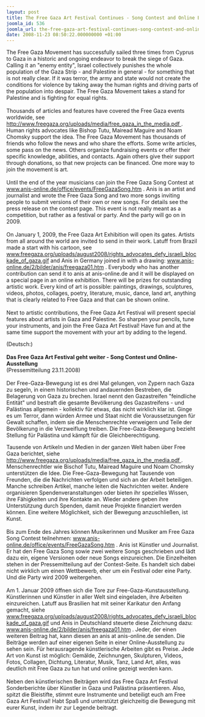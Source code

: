 ```yaml
---
layout: post
title: The Free Gaza Art Festival Continues - Song Contest and Online Exhibition
joomla_id: 536
joomla_url: the-free-gaza-art-festival-continues-song-contest-and-online-exhibition
date: 2008-11-23 08:50:22.000000000 +01:00
---
```

<p>The Free Gaza Movement has successfully sailed three times from Cyprus to Gaza in a historic and ongoing endeavor to break the siege of Gaza. Calling it an &quot;enemy entity&quot;, Israel collectively punishes the whole population of the Gaza Strip - and Palestine in general - for something that is not really clear. If it was terror, the army and state would not create the conditions for violence by taking away the human rights and driving parts of the population into despair. The Free Gaza Movement takes a stand for Palestine and is fighting for equal rights. <br />&nbsp;<br />Thousands of articles and features have covered the Free Gaza events worldwide, see <a href="http://www.freegaza.org/uploads/media/free_gaza_in_the_media.pdf" target="_blank">http://www.freegaza.org/uploads/media/free_gaza_in_the_media.pdf </a>. Human rights advocates like Bishop Tutu, Mairead Maguire and Noam Chomsky support the idea. The Free Gaza Movement has thousands of friends who follow the news and who share the efforts. Some write articles, some pass on the news. Others organize fundraising events or offer their specific knowledge, abilities, and contacts. Again others give their support through donations, so that new projects can be financed. One more way to join the movement is art.<br />&nbsp;<br />Until the end of the year musicians can join the Free Gaza Song Contest at <a href="http://www.anis-online.de/office/events/FreeGazaSong.htm" target="_blank">www.anis-online.de/office/events/FreeGazaSong.htm</a> . Anis is an artist and journalist and wrote the Free Gaza Song and two more songs inviting people to submit versions of their own or new songs. For details see the press release on the contest page. This event is not really meant as a competition, but rather as a festival or party. And the party will go on in 2009.<br />&nbsp;<br />On January 1, 2009, the Free Gaza Art Exhibition will open its gates. Artists from all around the world are invited to send in their work. Latuff from Brazil made a start with his cartoon, see <a href="http://www.freegaza.org/uploads/august2008/rights_advocates_defy_israeli_blockade_of_gaza.gif" target="_blank">www.freegaza.org/uploads/august2008/rights_advocates_defy_israeli_blockade_of_gaza.gif</a> and Anis in Germany joined in with a drawing: <a href="http://www.anis-online.de/2/bilder/anis/freegaza01.htm" target="_blank">www.anis-online.de/2/bilder/anis/freegaza01.htm</a> . Everybody who has another contribution can send it to anis at anis-online.de and it will be displayed on a special page in an online exhibition. There will be prizes for outstanding artistic work. Every kind of art is possible: paintings, drawings, sculptures, videos, photos, collages, poetry, literature, music, dance, land art, anything that is clearly related to Free Gaza and that can be shown online. <br />&nbsp;<br />Next to artistic contributions, the Free Gaza Art Festival will present special features about artists in Gaza and Palestine. So sharpen your pencils, tune your instruments, and join the Free Gaza Art Festival! Have fun and at the same time support the movement with your art by adding to the legend.</p><p>(Deutsch:) <br /><br /><strong>Das Free Gaza Art Festival geht weiter - Song Contest und Online-Ausstellung<br /></strong>(Pressemitteilung 23.11.2008)<br />&nbsp;<br />Der Free-Gaza-Bewegung ist es drei Mal gelungen, von Zypern nach Gaza zu segeln, in einem historischen und andauernden Bestreben, die Belagerung von Gaza zu brechen. Israel nennt den Gazastreifen &quot;feindliche Entit&auml;t&quot; und bestraft die gesamte Bev&ouml;lkerung des Gazastreifens - und Pal&auml;stinas allgemein - kollektiv f&uuml;r etwas, das nicht wirklich klar ist. Ginge es um Terror, dann w&uuml;rden Armee und Staat nicht die Voraussetzungen f&uuml;r Gewalt schaffen, indem sie die Menschenrechte verweigern und Teile der Bev&ouml;lkerung in die Verzweiflung treiben. Die Free-Gaza-Bewegung bezieht Stellung f&uuml;r Pal&auml;stina und k&auml;mpft f&uuml;r die Gleichberechtigung.</p><p>Tausende von Artikeln und Medien in der ganzen Welt haben &uuml;ber Free Gaza berichtet, siehe <a href="http://www.freegaza.org/uploads/media/free_gaza_in_the_media.pdf" target="_blank">http://www.freegaza.org/uploads/media/free_gaza_in_the_media.pdf </a>. Menschenrechtler wie Bischof Tutu, Mairead Maguire und Noam Chomsky unterst&uuml;tzen die Idee. Die Free-Gaza-Bewegung hat Tausende von Freunden, die die Nachrichten verfolgen und sich an der Arbeit beteiligen. Manche schreiben Artikel, manche leiten die Nachrichten weiter. Andere organisieren Spendenveranstaltungen oder bieten ihr spezielles Wissen, ihre F&auml;higkeiten und ihre Kontakte an. Wieder andere geben ihre Unterst&uuml;tzung durch Spenden, damit neue Projekte finanziert werden k&ouml;nnen. Eine weitere M&ouml;glichkeit, sich der Bewegung anzuschlie&szlig;en, ist Kunst.<br />&nbsp;<br />Bis zum Ende des Jahres k&ouml;nnen Musikerinnen und Musiker am Free Gaza Song Contest teilnehmen: <a href="http://www.anis-online.de/office/events/FreeGazaSong.htm" target="_blank">www.anis-online.de/office/events/FreeGazaSong.htm</a> . Anis ist K&uuml;nstler und Journalist. Er hat den Free Gaza Song sowie zwei weitere Songs geschrieben und l&auml;dt dazu ein, eigene Versionen oder neue Songs einzureichen. Die Einzelheiten stehen in der Pressemitteilung auf der Contest-Seite. Es handelt sich dabei nicht wirklich um einen Wettbewerb, eher um ein Festival oder eine Party. Und die Party wird 2009 weitergehen.<br />&nbsp;<br />Am 1. Januar 2009 &ouml;ffnen sich die Tore zur Free-Gaza-Kunstausstellung. K&uuml;nstlerinnen und K&uuml;nstler in aller Welt sind eingeladen, ihre Arbeiten einzureichen. Latuff aus Brasilien hat mit seiner Karikatur den Anfang gemacht, siehe <a href="http://www.freegaza.org/uploads/august2008/rights_advocates_defy_israeli_blockade_of_gaza.gif" target="_blank">www.freegaza.org/uploads/august2008/rights_advocates_defy_israeli_blockade_of_gaza.gif</a> und Anis in Deutschland steuerte diese Zeichnung dazu: <a href="http://www.anis-online.de/2/bilder/anis/freegaza01.htm" target="_blank">www.anis-online.de/2/bilder/anis/freegaza01.htm</a> . Jeder, der einen weiteren Beitrag hat, kann diesen an anis at anis-online.de senden. Die Beitr&auml;ge werden auf einer eigenen Seite in einer Online-Ausstellung zu sehen sein. F&uuml;r herausragende k&uuml;nstlerische Arbeiten gibt es Preise. Jede Art von Kunst ist m&ouml;glich: Gem&auml;lde, Zeichnungen, Skulpturen, Videos, Fotos, Collagen, Dichtung, Literatur, Musik, Tanz, Land Art, alles, was deutlich mit Free Gaza zu tun hat und online gezeigt werden kann.&nbsp; <br />&nbsp;<br />Neben den k&uuml;nstlerischen Beitr&auml;gen wird das Free Gaza Art Festival Sonderberichte &uuml;ber K&uuml;nstler in Gaza und Pal&auml;stina pr&auml;sentieren. Also, spitzt die Bleistifte, stimmt eure Instrumente und beteiligt euch am Free Gaza Art Festival! Habt Spa&szlig; und unterst&uuml;tzt gleichzeitig die Bewegung mit eurer Kunst, indem ihr zur Legende beitragt.<br /></p><p><a href=""></a></p>
